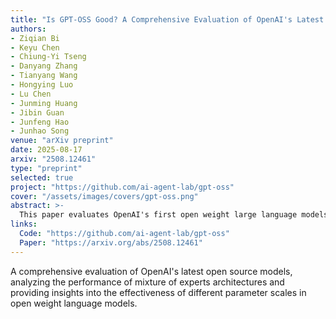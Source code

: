 ```yaml
---
title: "Is GPT-OSS Good? A Comprehensive Evaluation of OpenAI's Latest Open Source Models"
authors:
- Ziqian Bi
- Keyu Chen
- Chiung-Yi Tseng
- Danyang Zhang
- Tianyang Wang
- Hongying Luo
- Lu Chen
- Junming Huang
- Jibin Guan
- Junfeng Hao
- Junhao Song
venue: "arXiv preprint"
date: 2025-08-17
arxiv: "2508.12461"
type: "preprint"
selected: true
project: "https://github.com/ai-agent-lab/gpt-oss"
cover: "/assets/images/covers/gpt-oss.png"
abstract: >-
  This paper evaluates OpenAI's first open weight large language models since GPT-2, comparing two mixture of experts models (120B and 20B parameters) against six contemporary open source models. Our comprehensive evaluation reveals that gpt-oss-20B consistently outperforms gpt-oss-120B on several benchmarks, providing important insights into the performance characteristics of these newly released models.
links:
  Code: "https://github.com/ai-agent-lab/gpt-oss"
  Paper: "https://arxiv.org/abs/2508.12461"
---
```

A comprehensive evaluation of OpenAI's latest open source models, analyzing the performance of mixture of experts architectures and providing insights into the effectiveness of different parameter scales in open weight language models.
